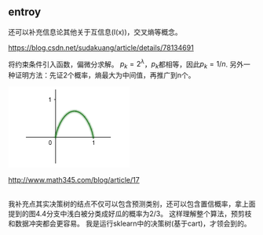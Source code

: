 ## entroy
还可以补充信息论其他关于互信息(I(x))，交叉熵等概念。


https://blog.csdn.net/sudakuang/article/details/78134691

将约束条件引入函数，偏微分求解。
$p_k = 2^λ$，$p_k$都相等，因此$p_k = 1/n$.
另外一种证明方法：先证2个概率，熵最大为中间值，再推广到n个。

![1558361793622](resources/imgs/chp4_decision_tree_entroy/1558361793622.png)

http://www.math345.com/blog/article/17

## 
我补充点其实决策树的结点不仅可以包含预测类别，还可以包含置信概率，拿上面提到的图4.4分支中浅白被分类成好瓜的概率为2/3。
这样理解整个算法，预剪枝和数据冲突都会更容易。
我是运行sklearn中的决策树(基于cart)，才领会到的。